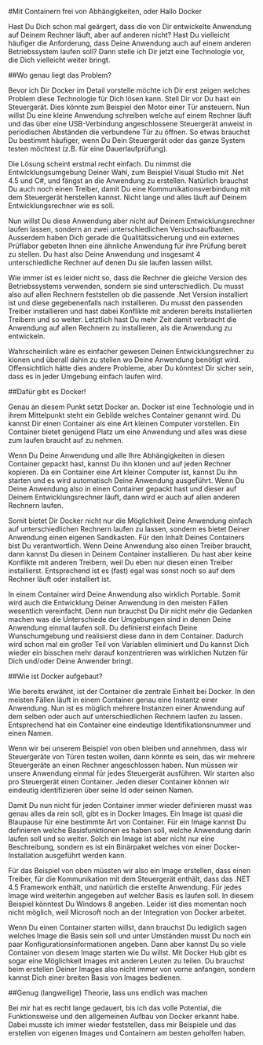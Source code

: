 #Mit Containern frei von Abhängigkeiten, oder Hallo Docker

Hast Du Dich schon mal geärgert, dass die von Dir entwickelte Anwendung auf Deinem Rechner läuft, aber auf anderen nicht? Hast Du vielleicht häufiger die Anforderung, dass Deine Anwendung auch auf einem anderen Betriebssystem laufen soll? Dann stelle ich Dir jetzt eine Technologie vor, die Dich vielleicht weiter bringt.

##Wo genau liegt das Problem?

Bevor ich Dir Docker im Detail vorstelle möchte ich Dir erst zeigen welches Problem diese Technologie für Dich lösen kann. 
Stell Dir vor Du hast ein Steuergerät. Dies könnte zum Beispiel den Motor einer Tür ansteuern. Nun willst Du eine kleine Anwendung schreiben welche auf einem Rechner läuft und das über eine USB-Verbindung angeschlossene Steuergerät anweist in periodischen Abständen die verbundene Tür zu öffnen. So etwas brauchst Du bestimmt häufiger, wenn Du Dein Steuergerät oder das ganze System testen möchtest (z.B.  für eine Dauerlaufprüfung).

Die Lösung scheint erstmal recht einfach. Du nimmst die Entwicklungsumgebung Deiner Wahl, zum Beispiel Visual Studio mit .Net 4.5 und C#, und fängst an die Anwendung zu erstellen. Natürlich brauchst Du auch noch einen Treiber, damit Du eine Kommunikationsverbindung mit dem Steuergerät herstellen kannst. Nicht lange und alles läuft auf Deinem Entwicklungsrechner wie es soll.

Nun willst Du diese Anwendung aber nicht auf Deinem Entwicklungsrechner laufen lassen, sondern an zwei unterschiedlichen Versuchsaufbauten. Ausserdem haben Dich gerade die Qualitätssicherung und ein externes Prüflabor gebeten Ihnen eine ähnliche Anwendung für ihre Prüfung bereit zu stellen. Du hast also Deine Anwendung und insgesamt 4 unterschiedliche Rechner auf denen Du sie laufen lassen willst.

Wie immer ist es leider nicht so, dass die Rechner die gleiche Version des Betriebssystems verwenden, sondern sie sind unterschiedlich. Du musst also auf allen Rechnern feststellen ob die passende .Net Version installiert ist und diese gegebenenfalls nach installieren. Du musst den passenden Treiber installieren und hast dabei Konflikte mit anderen bereits installierten Treibern und so weiter. Letztlich hast Du mehr Zeit damit verbracht die Anwendung auf allen Rechnern zu installieren, als die Anwendung zu entwickeln.

Wahrscheinlich wäre es einfacher gewesen Deinen Entwicklungsrechner zu klonen und überall dahin zu stellen wo Deine Anwendung benötigt wird. Offensichtlich hätte dies andere Probleme, aber Du könntest Dir sicher sein, dass es in jeder Umgebung einfach laufen wird.

##Dafür gibt es Docker!

Genau an diesem Punkt setzt Docker an. Docker ist eine Technologie und in ihrem Mittelpunkt steht ein Gebilde welches Container genannt wird. Du kannst Dir einen Container als eine Art kleinen Computer vorstellen. Ein Container bietet genügend Platz um eine Anwendung und alles was diese zum laufen braucht auf zu nehmen. 

Wenn Du Deine Anwendung und alle Ihre Abhängigkeiten in diesen Container gepackt hast, kannst Du ihn klonen und auf jeden Rechner kopieren. Da ein Container eine Art kleiner Computer ist, kannst Du ihn starten und es wird automatisch Deine Anwendung ausgeführt. Wenn Du Deine Anwendung also in einen Container gepackt hast und dieser auf Deinem Entwicklungsrechner läuft, dann wird er auch auf allen anderen Rechnern laufen.

Somit bietet Dir Docker nicht nur die Möglichkeit Deine Anwendung einfach auf unterschiedlichen Rechnern laufen zu lassen, sondern es bietet Deiner Anwendung einen eigenen Sandkasten. Für den Inhalt Deines Containers bist Du verantwortlich. Wenn Deine Anwendung also einen Treiber braucht, dann kannst Du diesen in Deinem Container installieren. Du hast aber keine Konflikte mit anderen Treibern, weil Du eben nur diesen einen Treiber installierst. Entsprechend ist es (fast) egal was sonst noch so auf dem Rechner läuft oder installiert ist.

In einem Container wird Deine Anwendung also wirklich Portable. Somit wird auch die Entwicklung Deiner Anwendung in den meisten Fällen wesentlich vereinfacht. Denn nun brauchst Du Dir nicht mehr die Gedanken machen was die Unterschiede der Umgebungen sind in denen Deine Anwendung einmal laufen soll. Du definierst einfach Deine Wunschumgebung und realisierst diese dann in dem Container. Dadurch wird schon mal ein großer Teil von Variablen eliminiert und Du kannst Dich wieder ein bisschen mehr darauf konzentrieren was wirklichen Nutzen für Dich und/oder Deine Anwender bringt.

##Wie ist Docker aufgebaut?

Wie bereits erwähnt, ist der Container die zentrale Einheit bei Docker. In den meisten Fällen läuft in einem Container genau eine Instantz einer Anwendung. Nun ist es möglich mehrere Instanzen einer Anwendung auf dem selben oder auch auf unterschiedlichen Rechnern laufen zu lassen. Entsprechend hat ein Container eine eindeutige Identifikationsnummer und einen Namen. 

Wenn wir bei unserem Beispiel von oben bleiben und annehmen, dass wir Steuergeräte von Türen testen wollen, dann könnte es sein, das wir mehrere Steuergeräte an einen Rechner angeschlossen haben. Nun müssen wir unsere Anwendung einmal für jedes Steuergerät ausführen. Wir starten also pro Steuergerät einen Container. Jeden dieser Container können wir eindeutig identifizieren über seine Id oder seinen Namen.

Damit Du nun nicht für jeden Container immer wieder definieren musst was genau alles da rein soll, gibt es in Docker Images. Ein Image ist quasi die Blaupause für eine bestimmte Art von Container. Für ein Image kannst Du definieren welche Basisfunktionen es haben soll, welche Anwendung darin laufen soll und so weiter. Solch ein Image ist aber nicht nur eine Beschreibung, sondern es ist ein Binärpaket welches von einer Docker-Installation ausgeführt werden kann.

Für das Beispiel von oben müssten wir also ein Image erstellen, dass einen Treiber, für die Kommunikation mit dem Steuergerät enthält, dass das .NET 4.5 Framework enthält, und natürlich die erstellte Anwendung. Für jedes Image wird weiterhin angegeben auf welcher Basis es laufen soll. In diesem Beispiel könntest Du Windows 8 angeben. Leider ist dies momentan noch nicht möglich, weil Microsoft noch an der Integration von Docker arbeitet.

Wenn Du einen Container starten willst, dann brauchst Du lediglich sagen welches Image die Basis sein soll und unter Umständen musst Du noch ein paar Konfigurationsinformationen angeben. Dann aber kannst Du so viele Container von diesem Image starten wie Du willst. Mit Docker Hub gibt es sogar eine Möglichkeit Images mit anderen Leuten zu teilen. Du brauchst beim erstellen Deiner Images also nicht immer von vorne anfangen, sondern kannst Dich einer breiten Basis von Images bedienen.

##Genug (langweilige) Theorie, lass uns endlich was machen

Bei mir hat es recht lange gedauert, bis ich das volle Potential, die Funktionsweise und den allgemeinen Aufbau von Docker erkannt habe. Dabei musste ich immer wieder feststellen, dass mir Beispiele und das erstellen von eigenen Images und Containern am besten geholfen haben. 
